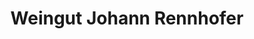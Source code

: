 ---
title: "Weingut Johann Rennhofer"
url: /hoebenbach/weingut-johann-rennhofer/
shop: Spirituosen
---
